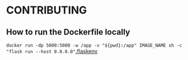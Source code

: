 # CONTRIBUTING

## How to run the Dockerfile locally


`docker run -dp 5000:5000 -w /app -v "${pwd}:/app" IMAGE_NAME sh -c "flask run --host 0.0.0.0"`[.flaskenv](.flaskenv)